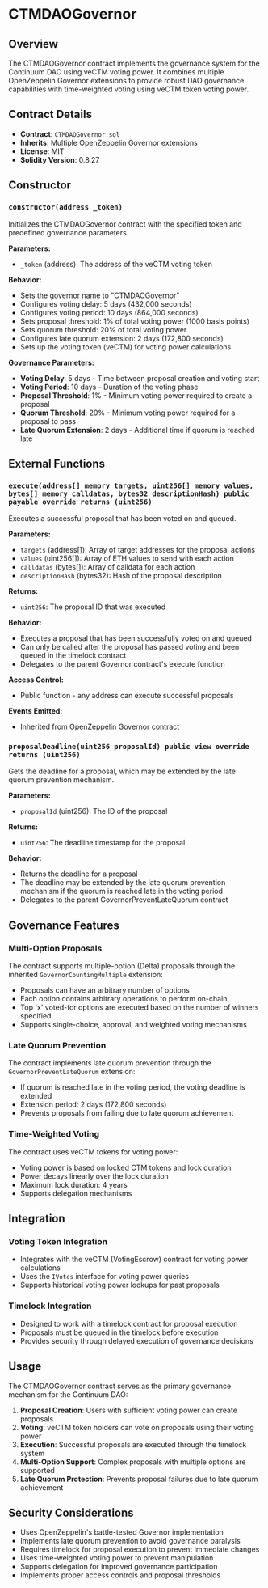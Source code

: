 # CTMDAOGovernor

## Overview

The CTMDAOGovernor contract implements the governance system for the Continuum DAO using veCTM voting power. It combines multiple OpenZeppelin Governor extensions to provide robust DAO governance capabilities with time-weighted voting using veCTM token voting power.

## Contract Details

- **Contract**: `CTMDAOGovernor.sol`
- **Inherits**: Multiple OpenZeppelin Governor extensions
- **License**: MIT
- **Solidity Version**: 0.8.27

## Constructor

### `constructor(address _token)`

Initializes the CTMDAOGovernor contract with the specified token and predefined governance parameters.

**Parameters:**
- `_token` (address): The address of the veCTM voting token

**Behavior:**
- Sets the governor name to "CTMDAOGovernor"
- Configures voting delay: 5 days (432,000 seconds)
- Configures voting period: 10 days (864,000 seconds)
- Sets proposal threshold: 1% of total voting power (1000 basis points)
- Sets quorum threshold: 20% of total voting power
- Configures late quorum extension: 2 days (172,800 seconds)
- Sets up the voting token (veCTM) for voting power calculations

**Governance Parameters:**
- **Voting Delay**: 5 days - Time between proposal creation and voting start
- **Voting Period**: 10 days - Duration of the voting phase
- **Proposal Threshold**: 1% - Minimum voting power required to create a proposal
- **Quorum Threshold**: 20% - Minimum voting power required for a proposal to pass
- **Late Quorum Extension**: 2 days - Additional time if quorum is reached late

## External Functions

### `execute(address[] memory targets, uint256[] memory values, bytes[] memory calldatas, bytes32 descriptionHash) public payable override returns (uint256)`

Executes a successful proposal that has been voted on and queued.

**Parameters:**
- `targets` (address[]): Array of target addresses for the proposal actions
- `values` (uint256[]): Array of ETH values to send with each action
- `calldatas` (bytes[]): Array of calldata for each action
- `descriptionHash` (bytes32): Hash of the proposal description

**Returns:**
- `uint256`: The proposal ID that was executed

**Behavior:**
- Executes a proposal that has been successfully voted on and queued
- Can only be called after the proposal has passed voting and been queued in the timelock contract
- Delegates to the parent Governor contract's execute function

**Access Control:**
- Public function - any address can execute successful proposals

**Events Emitted:**
- Inherited from OpenZeppelin Governor contract

### `proposalDeadline(uint256 proposalId) public view override returns (uint256)`

Gets the deadline for a proposal, which may be extended by the late quorum prevention mechanism.

**Parameters:**
- `proposalId` (uint256): The ID of the proposal

**Returns:**
- `uint256`: The deadline timestamp for the proposal

**Behavior:**
- Returns the deadline for a proposal
- The deadline may be extended by the late quorum prevention mechanism if the quorum is reached late in the voting period
- Delegates to the parent GovernorPreventLateQuorum contract

## Governance Features

### Multi-Option Proposals
The contract supports multiple-option (Delta) proposals through the inherited `GovernorCountingMultiple` extension:
- Proposals can have an arbitrary number of options
- Each option contains arbitrary operations to perform on-chain
- Top 'x' voted-for options are executed based on the number of winners specified
- Supports single-choice, approval, and weighted voting mechanisms

### Late Quorum Prevention
The contract implements late quorum prevention through the `GovernorPreventLateQuorum` extension:
- If quorum is reached late in the voting period, the voting deadline is extended
- Extension period: 2 days (172,800 seconds)
- Prevents proposals from failing due to late quorum achievement

### Time-Weighted Voting
The contract uses veCTM tokens for voting power:
- Voting power is based on locked CTM tokens and lock duration
- Power decays linearly over the lock duration
- Maximum lock duration: 4 years
- Supports delegation mechanisms

## Integration

### Voting Token Integration
- Integrates with the veCTM (VotingEscrow) contract for voting power calculations
- Uses the `IVotes` interface for voting power queries
- Supports historical voting power lookups for past proposals

### Timelock Integration
- Designed to work with a timelock contract for proposal execution
- Proposals must be queued in the timelock before execution
- Provides security through delayed execution of governance decisions

## Usage

The CTMDAOGovernor contract serves as the primary governance mechanism for the Continuum DAO:

1. **Proposal Creation**: Users with sufficient voting power can create proposals
2. **Voting**: veCTM token holders can vote on proposals using their voting power
3. **Execution**: Successful proposals are executed through the timelock system
4. **Multi-Option Support**: Complex proposals with multiple options are supported
5. **Late Quorum Protection**: Prevents proposal failures due to late quorum achievement

## Security Considerations

- Uses OpenZeppelin's battle-tested Governor implementation
- Implements late quorum prevention to avoid governance paralysis
- Requires timelock for proposal execution to prevent immediate changes
- Uses time-weighted voting power to prevent manipulation
- Supports delegation for improved governance participation
- Implements proper access controls and proposal thresholds
